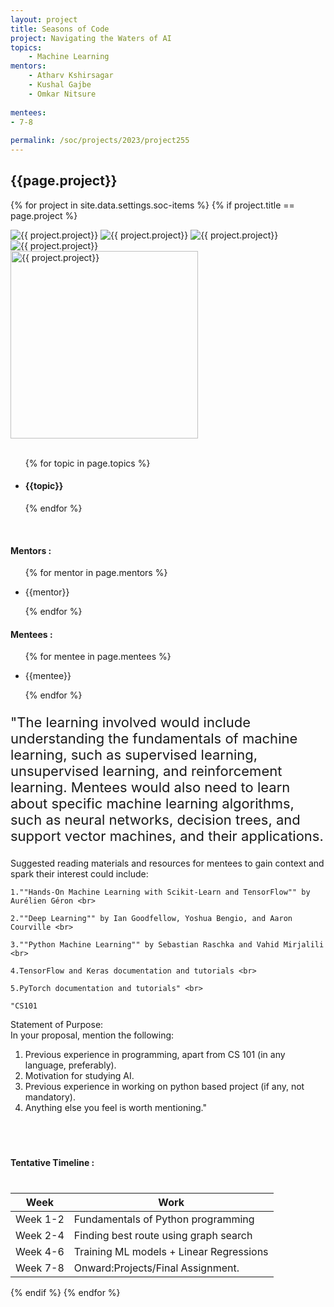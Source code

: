 ```yaml
---
layout: project
title: Seasons of Code
project: Navigating the Waters of AI
topics:
    - Machine Learning
mentors:
    - Atharv Kshirsagar 
    - Kushal Gajbe
    - Omkar Nitsure 
    
mentees:
- 7-8 
    
permalink: /soc/projects/2023/project255
---
```


<h2 class="display1 m-3 p-3 text-center project-title">{{page.project}}</h2>

{% for project in site.data.settings.soc-items %}
{% if project.title == page.project %}

<div class ="img-soc d-block"> 
    <img src="{{ site.baseurl }}/{{ project.image }}" alt="{{ project.project}}" class="image-1">
    <img src="{{ site.baseurl }}/{{ project.image }}" alt="{{ project.project}}" class="image-2">
    <img src="{{ site.baseurl }}/{{ project.image }}" alt="{{ project.project}}" class="image-3">
    <img src="{{ site.baseurl }}/{{ project.image }}" alt="{{ project.project}}" class="image-4">
</div>
<div class = "mobile-img-soc">
  <img src="{{ site.baseurl }}/{{ project.image }}"  width = "300" height="300" alt="{{ project.project}}" class="border rounded">
  </div>
<div >
    <br>
    <ul>
        {% for topic in page.topics %}
        <li><h4 class="text-primary text-center topics">{{topic}}</h4></li>
        {% endfor %}
    </ul>
    <br>
    <h4 class="display3  ">Mentors :</h4> 
    <ul>
        {% for mentor in page.mentors %}
        <li><p class="lead">{{mentor}}</p></li>
        {% endfor %}
    </ul>
    <h4 class="display3  ">Mentees :</h4> 
    <ul>
        {% for mentee in page.mentees %}
        <li><p class="lead">{{mentee}}</p></li>
        {% endfor %}
    </ul>
</div>
<div class = "project-desc" >
    <p class="display3" style = "font-size:22px;" >
        "The learning involved would include understanding the fundamentals of machine learning, such as supervised learning, unsupervised learning, and reinforcement learning. Mentees would also need to learn about specific machine learning algorithms, such as neural networks, decision trees, and support vector machines, and their applications.<br>

Suggested reading materials and resources for mentees to gain context and spark their interest could include:<br>

    1.""Hands-On Machine Learning with Scikit-Learn and TensorFlow"" by Aurélien Géron <br>

    2.""Deep Learning"" by Ian Goodfellow, Yoshua Bengio, and Aaron Courville <br>

    3.""Python Machine Learning"" by Sebastian Raschka and Vahid Mirjalili <br>

    4.TensorFlow and Keras documentation and tutorials <br>

    5.PyTorch documentation and tutorials" <br>

    "CS101
Statement of Purpose:<br>
In your proposal, mention the following:<br>
1. Previous experience in programming, apart from CS 101 (in any language, preferably).<br>
2. Motivation for studying  AI.<br>
3. Previous experience in working on python based project (if any, not mandatory).<br>
4. Anything else you feel is worth mentioning."
<br>
    </p>
</div>
<div class = "d-flex flex-wrap">
<div>
    <h4 class="display3" style="margin:40px 0px 40px 0px;">Tentative Timeline :</h4>
    <table class="table table-striped w-100">
    <thead>
        <tr>
        <th>Week</th>
        <th>Work</th>
        </tr>
    </thead>
    <tbody>
    <tr>
      <td>Week 1-2</td>
      <td>Fundamentals of Python programming
  </td>
    </tr>
    <tr>
      <td>Week 2-4</td>
      <td> Finding best route using graph search</td>
    </tr>
    <tr>
      <td>Week 4-6</td>
      <td>Training ML models + Linear Regressions</td>
    </tr>
    <tr>
      <td>Week 7-8</td>
      <td>Onward:Projects/Final Assignment.</td>
    </tr>
    </tbody>
    </table>
</div>
</div>
{% endif %}
{% endfor %}
